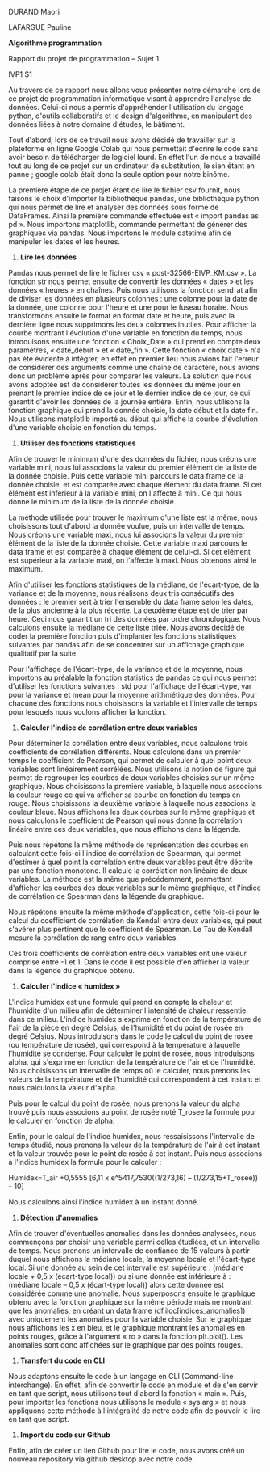 DURAND Maori

LAFARGUE Pauline

**Algorithme programmation**

Rapport du projet de programmation – Sujet 1

IVP1 S1

Au travers de ce rapport nous allons vous présenter notre démarche lors de ce projet de programmation informatique visant à apprendre l&#39;analyse de données. Celui-ci nous a permis d&#39;appréhender l&#39;utilisation du langage python, d&#39;outils collaboratifs et le design d&#39;algorithme, en manipulant des données liées à notre domaine d&#39;études, le bâtiment.

Tout d&#39;abord, lors de ce travail nous avons décidé de travailler sur la plateforme en ligne Google Colab qui nous permettait d&#39;écrire le code sans avoir besoin de télécharger de logiciel lourd. En effet l&#39;un de nous a travaillé tout au long de ce projet sur un ordinateur de substitution, le sien étant en panne ; google colab était donc la seule option pour notre binôme.

La première étape de ce projet étant de lire le fichier csv fournit, nous faisons le choix d&#39;importer la bibliothèque pandas, une bibliothèque python qui nous permet de lire et analyser des données sous forme de DataFrames. Ainsi la première commande effectuée est « import pandas as pd ». Nous importons matplotlib, commande permettant de générer des graphiques via pandas. Nous importons le module datetime afin de manipuler les dates et les heures.

1. **Lire les données**

Pandas nous permet de lire le fichier csv « post-32566-EIVP\_KM.csv ». La fonction str nous permet ensuite de convertir les données « dates » et les données « heures » en chaînes. Puis nous utilisons la fonction send\_at afin de diviser les données en plusieurs colonnes : une colonne pour la date de la donnée, une colonne pour l&#39;heure et une pour le fuseau horaire. Nous transformons ensuite le format en format date et heure, puis avec la dernière ligne nous supprimons les deux colonnes inutiles. Pour afficher la courbe montrant l&#39;évolution d&#39;une variable en fonction du temps, nous introduisons ensuite une fonction « Choix\_Date » qui prend en compte deux paramètres, « date\_début » et « date\_fin ». Cette fonction « choix date » n&#39;a pas été évidente à intégrer, en effet en premier lieu nous avions fait l&#39;erreur de considérer des arguments comme une chaîne de caractère, nous avions donc un problème après pour comparer les valeurs. La solution que nous avons adoptée est de considérer toutes les données du même jour en prenant le premier indice de ce jour et le dernier indice de ce jour, ce qui garantit d&#39;avoir les données de la journée entière. Enfin, nous utilisons la fonction graphique qui prend la donnée choisie, la date début et la date fin. Nous utilisons matplotlib importé au début qui affiche la courbe d&#39;évolution d&#39;une variable choisie en fonction du temps.

1. **Utiliser des fonctions statistiques**

Afin de trouver le minimum d&#39;une des données du fichier, nous créons une variable mini, nous lui associons la valeur du premier élément de la liste de la donnée choisie. Puis cette variable mini parcours le data frame de la donnée choisie, et est comparée avec chaque élément du data frame. Si cet élément est inférieur à la variable mini, on l&#39;affecte à mini. Ce qui nous donne le minimum de la liste de la donnée choisie.

La méthode utilisée pour trouver le maximum d&#39;une liste est la même, nous choisissons tout d&#39;abord la donnée voulue, puis un intervalle de temps. Nous créons une variable maxi, nous lui associons la valeur du premier élément de la liste de la donnée choisie. Cette variable maxi parcours le data frame et est comparée à chaque élément de celui-ci. Si cet élément est supérieur à la variable maxi, on l&#39;affecte à maxi. Nous obtenons ainsi le maximum.

Afin d&#39;utiliser les fonctions statistiques de la médiane, de l&#39;écart-type, de la variance et de la moyenne, nous réalisons deux tris consécutifs des données : le premier sert à trier l&#39;ensemble du data frame selon les dates, de la plus ancienne à la plus récente. La deuxième étape est de trier par heure. Ceci nous garantit un tri des données par ordre chronologique. Nous calculons ensuite la médiane de cette liste triée. Nous avons décidé de coder la première fonction puis d&#39;implanter les fonctions statistiques suivantes par pandas afin de se concentrer sur un affichage graphique qualitatif par la suite.

Pour l&#39;affichage de l&#39;écart-type, de la variance et de la moyenne, nous importons au préalable la fonction statistics de pandas ce qui nous permet d&#39;utiliser les fonctions suivantes : std pour l&#39;affichage de l&#39;écart-type, var pour la variance et mean pour la moyenne arithmétique des données. Pour chacune des fonctions nous choisissons la variable et l&#39;intervalle de temps pour lesquels nous voulons afficher la fonction.

1. **Calculer l&#39;indice de corrélation entre deux variables**

Pour déterminer la corrélation entre deux variables, nous calculons trois coefficients de corrélation différents. Nous calculons dans un premier temps le coefficient de Pearson, qui permet de calculer à quel point deux variables sont linéairement corrélées. Nous utilisons la notion de figure qui permet de regrouper les courbes de deux variables choisies sur un même graphique. Nous choisissons la première variable, à laquelle nous associons la couleur rouge ce qui va afficher sa courbe en fonction du temps en rouge. Nous choisissons la deuxième variable à laquelle nous associons la couleur bleue. Nous affichons les deux courbes sur le même graphique et nous calculons le coefficient de Pearson qui nous donne la corrélation linéaire entre ces deux variables, que nous affichons dans la légende.

Puis nous répétons la même méthode de représentation des courbes en calculant cette fois-ci l&#39;indice de corrélation de Spearman, qui permet d&#39;estimer à quel point la corrélation entre deux variables peut être décrite par une fonction monotone. Il calcule la corrélation non linéaire de deux variables. La méthode est la même que précédemment, permettant d&#39;afficher les courbes des deux variables sur le même graphique, et l&#39;indice de corrélation de Spearman dans la légende du graphique.

Nous répétons ensuite la même méthode d&#39;application, cette fois-ci pour le calcul du coefficient de corrélation de Kendall entre deux variables, qui peut s&#39;avérer plus pertinent que le coefficient de Spearman. Le Tau de Kendall mesure la corrélation de rang entre deux variables.

Ces trois coefficients de corrélation entre deux variables ont une valeur comprise entre -1 et 1. Dans le code il est possible d&#39;en afficher la valeur dans la légende du graphique obtenu.

1. **Calculer l&#39;indice « humidex »**

L&#39;indice humidex est une formule qui prend en compte la chaleur et l&#39;humidité d&#39;un milieu afin de déterminer l&#39;intensité de chaleur ressentie dans ce milieu. L&#39;indice humidex s&#39;exprime en fonction de la température de l&#39;air de la pièce en degré Celsius, de l&#39;humidité et du point de rosée en degré Celsius. Nous introduisons dans le code le calcul du point de rosée (ou température de rosée), qui correspond à la température à laquelle l&#39;humidité se condense. Pour calculer le point de rosée, nous introduisons alpha, qui s&#39;exprime en fonction de la température de l&#39;air et de l&#39;humidité. Nous choisissons un intervalle de temps où le calculer, nous prenons les valeurs de la température et de l&#39;humidité qui correspondent à cet instant et nous calculons la valeur d&#39;alpha.

Puis pour le calcul du point de rosée, nous prenons la valeur du alpha trouvé puis nous associons au point de rosée noté T\_rosee la formule pour le calculer en fonction de alpha.

Enfin, pour le calcul de l&#39;indice humidex, nous ressaisissons l&#39;intervalle de temps étudié, nous prenons la valeur de la température de l&#39;air à cet instant et la valeur trouvée pour le point de rosée à cet instant. Puis nous associons à l&#39;indice humidex la formule pour le calculer :

Humidex=T\_air +0,5555 [6,11 x e^5417,7530((1/273,16) – (1/273,15+T\_rosee)) – 10]

Nous calculons ainsi l&#39;indice humidex à un instant donné.

1. **Détection d&#39;anomalies**

Afin de trouver d&#39;éventuelles anomalies dans les données analysées, nous commençons par choisir une variable parmi celles étudiées, et un intervalle de temps. Nous prenons un intervalle de confiance de 15 valeurs à partir duquel nous affichons la médiane locale, la moyenne locale et l&#39;écart-type local. Si une donnée au sein de cet intervalle est supérieure : (médiane locale + 0,5 x (écart-type local)) ou si une donnée est inférieure à : (médiane locale – 0,5 x (écart-type local)) alors cette donnée est considérée comme une anomalie. Nous superposons ensuite le graphique obtenu avec la fonction graphique sur la même période mais ne montrant que les anomalies, en créant un data frame (df.iloc[indices\_anomalies]) avec uniquement les anomalies pour la variable choisie. Sur le graphique nous affichons les x en bleu, et le graphique montrant les anomalies en points rouges, grâce à l&#39;argument « ro » dans la fonction plt.plot(). Les anomalies sont donc affichées sur le graphique par des points rouges.

1. **Transfert du code en CLI**

Nous adaptons ensuite le code à un langage en CLI (Command-line interchange). En effet, afin de convertir le code en module et de s&#39;en servir en tant que script, nous utilisons tout d&#39;abord la fonction « main ». Puis, pour importer les fonctions nous utilisons le module « sys.arg » et nous appliquons cette méthode à l&#39;intégralité de notre code afin de pouvoir le lire en tant que script.

1. **Import du code sur Github**

Enfin, afin de créer un lien Github pour lire le code, nous avons créé un nouveau repository via github desktop avec notre code.


